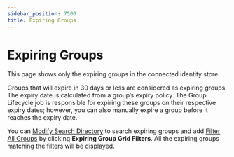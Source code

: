 ```yaml
---
sidebar_position: 7500
title: Expiring Groups
---
```


# Expiring Groups

This page shows only the expiring groups in the connected identity store.

Groups that will expire in 30 days or less are considered as expiring groups. The expiry date is calculated from a group’s expiry policy. The Group Lifecycle job is responsible for expiring these groups on their respective expiry dates; however, you can also manually expire a group before it reaches the expiry date.

You can [Modify Search Directory](AllGroups#modify "Modify Search Directory") to search expiring groups and add [Filter All Groups](AllGroups#filter "Filter All Groups") by clicking **Expiring Group Grid Filters**.
All the expiring groups matching the filters will be displayed.